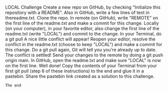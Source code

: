 LOCAL
Challenge
    Create a new repo on GitHub, by checking "Initialize this repository with a README".
    Also in GitHub, write a few lines of text in thereadme.txt.
    Clone the repo.
    In remote (on GitHub), write "REMOTE" on the first line of the readme.txt and make a commit for this change.
    Locally (on your computer), in your favorite editor, also change the first line of the readme.txt (write "LOCAL") and commit to the change.
    In your Terminal, do a git pull A nice little conflict will appear!
    Reopen your editor, resolve the conflict in the readme.txt (choose to keep "LOCAL") and make a commit for this change.
    Do a git pull again, Git will tell you you're already up to date. The conflict is settled!
    Send your changes to the remote by doing a git push origin main.
    In GitHub, open the readme.txt and make sure "LOCAL" is now on the first line. Well done!
    Copy the contents of your Terminal from your first git pull (step 6 of these instructions) to the end and glue it in a pastebin.
    Share the pastebin link created as a solution to this challenge.
    
    The end
